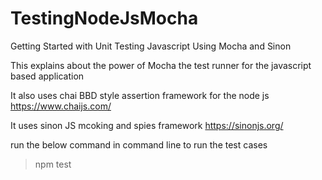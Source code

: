 # TestingNodeJsMocha

Getting Started with Unit Testing Javascript Using Mocha and Sinon

This explains about the power of Mocha the test runner for the javascript based application

It also uses chai BBD style assertion framework for the node js
https://www.chaijs.com/

It uses sinon JS mcoking and spies framework https://sinonjs.org/

run the below command in command line to run the test cases 

> npm test
